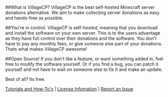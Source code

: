 ##What is VillageCP?
VillageCP is the best self-hosted Minecraft server donations alternative. We aim to make collecting server donations as easy and hands-free as possible.

##You're in control.
VillageCP is self-hosted, meaning that you download and install the software on your own server. This is to the users advantage as they have full control over their donations and the software. You don't have to pay any monthly fees, or give someone else part of your donations. Thats what makes VillageCP awesome!

##Open Source!
If you don't like a feature, or want something added in, feel free to modify the software yourself. Or if you find a bug, you can patch it yourself and not have to wait on someone else to fix it and make an update.

Best of all? Its free.

[Tutorials and How-To's](https://github.com/VillageCP/VillageCP/wiki) | [License Infomation](https://github.com/VillageCP/VillageCP/blob/master/LICENSE.md) | [Report an Issue](https://github.com/VillageCP/VillageCP/issues)
